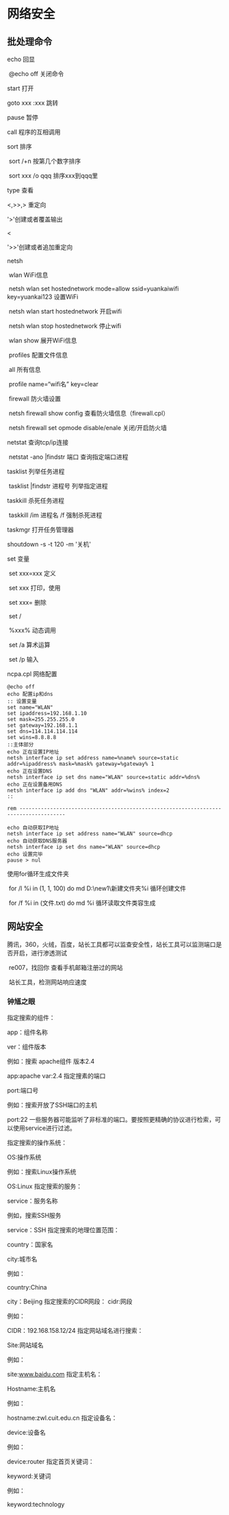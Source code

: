 # 网络安全

## 批处理命令

echo 回显

​	@echo off 关闭命令

start 打开

goto xxx     :xxx    跳转

pause 暂停 

call 程序的互相调用

sort 排序

​	sort /+n 按第几个数字排序

​	sort xxx /o qqq 排序xxx到qqq里

type 查看

<,>>,> 重定向

'>'创建或者覆盖输出

<

'>>'创建或者追加重定向

netsh 

​	wlan WiFi信息

​		netsh wlan set hostednetwork mode=allow ssid=yuankaiwifi key=yuankai123 设置WiFi

​		netsh wlan start hostednetwork 开启wifi

​		netsh wlan stop hostednetwork 停止wifi

​		wlan show 展开WiFi信息

​			profiles 配置文件信息

​			all 所有信息

​			profile name=“wifi名”  key=clear

​	firewall 防火墙设置

​		netsh firewall show config 查看防火墙信息（firewall.cpl）

​		netsh firewall set opmode disable/enale  关闭/开启防火墙

netstat 查询tcp/ip连接

​	netstat -ano |findstr 端口         查询指定端口进程

tasklist 列举任务进程

​	tasklist |findstr 进程号     列举指定进程

taskkill 杀死任务进程

​	taskkill /im 进程名 /f 强制杀死进程

taskmgr 打开任务管理器

shoutdown -s -t 120 -m '关机'

set 变量

​	set xxx=xxx 定义

​	set xxx 打印，使用

​	 set xxx= 删除

​	set /

​	%xxx% 动态调用

​	set /a 算术运算

​	set /p 输入

ncpa.cpl 网络配置

```
@echo off
echo 配置ip和dns
:: 设置变量
set name="WLAN"
set ipaddress=192.168.1.10
set mask=255.255.255.0
set gateway=192.168.1.1
set dns=114.114.114.114
set wins=8.8.8.8
::主体部分
echo 正在设置IP地址
netsh interface ip set address name=%name% source=static addr=%ipaddress% mask=%mask% gateway=%gateway% 1
echo 正在设置DNS
netsh interface ip set dns name="WLAN" source=static addr=%dns%
echo 正在设置备用DNS
netsh interface ip add dns "WLAN" addr=%wins% index=2
::

rem -------------------------------------------------------------------------------------

echo 自动获取IP地址
netsh interface ip set address name="WLAN" source=dhcp
echo 自动获取DNS服务器
netsh interface ip set dns name="WLAN" source=dhcp
echo 设置完毕
pause > nul
```

使用for循环生成文件夹

​	for /l %i in (1, 1, 100) do md D:\new1\新建文件夹%i   循环创建文件

​	for /f %i in (文件.txt) do md %i   循环读取文件类容生成

## 网站安全

​	腾讯，360，火绒，百度，站长工具都可以监查安全性，站长工具可以监测端口是否开启，进行渗透测试

​	re007，找回你    查看手机邮箱注册过的网站

​	站长工具，检测网站响应速度

### 钟馗之眼

指定搜索的组件：

app：组件名称

ver：组件版本

例如：搜索 apache组件    版本2.4

app:apache var:2.4
指定搜素的端口

port:端口号

例如：搜索开放了SSH端口的主机

port:22
一些服务器可能监听了非标准的端口。要按照更精确的协议进行检索，可以使用service进行过滤。

指定搜索的操作系统：

OS:操作系统

例如：搜索Linux操作系统

OS:Linux
指定搜索的服务：

service：服务名称

例如，搜索SSH服务

service：SSH
指定搜索的地理位置范围：

country：国家名

city:城市名

例如：

country:China

city：Beijing
指定搜索的CIDR网段：
cidr:网段

例如：

CIDR：192.168.158.12/24
指定网站域名进行搜索：

Site:网站域名

例如：

site:www.baidu.com
指定主机名：

Hostname:主机名

例如：

hostname:zwl.cuit.edu.cn
指定设备名：

device:设备名

例如：

device:router
指定首页关键词：

keyword:关键词

例如：

keyword:technology